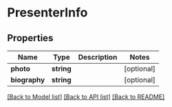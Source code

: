 # PresenterInfo

## Properties
Name | Type | Description | Notes
------------ | ------------- | ------------- | -------------
**photo** | **string** |  | [optional] 
**biography** | **string** |  | [optional] 

[[Back to Model list]](../README.md#documentation-for-models) [[Back to API list]](../README.md#documentation-for-api-endpoints) [[Back to README]](../README.md)


